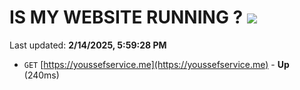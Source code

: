 # IS MY WEBSITE RUNNING ? [![](https://img.shields.io/static/v1?label=Sponsor&message=%E2%9D%A4&logo=GitHub&color=%23fe8e86)](https://github.com/sponsors/Youssef-Lehmam)

Last updated: **2/14/2025, 5:59:28 PM**

- `GET` [https://youssefservice.me](https://youssefservice.me) - **Up** (240ms)

